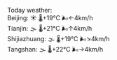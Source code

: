 Today weather:  
Beijing: ☀️ 🌡️+19°C 🌬️←4km/h  
Tianjin: 🌫  🌡️+21°C 🌬️↑4km/h  
Shijiazhuang: 🌫  🌡️+19°C 🌬️↘4km/h  
Tangshan: 🌫  🌡️+22°C 🌬️→4km/h  
